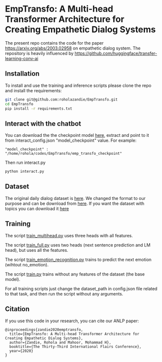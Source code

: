 # EmpTransfo: A Multi-head Transformer Architecture for Creating Empathetic Dialog Systems

The present repo contains the code for the paper https://arxiv.org/abs/2003.02958
on empathetic dialog system. The repository is heavily influenced by https://github.com/huggingface/transfer-learning-conv-ai


## Installation
To install and use the training and inference scripts please clone the repo and install the requirements:

```bash
git clone git@github.com:roholazandie/EmpTransfo.git
cd EmpTransfo
pip install -r requirements.txt

```


## Interact with the chatbot
You can download the the checkpoint model [here](https://drive.google.com/open?id=1EjpK0YEVG1i9meLJzt7ZgODr0k65lTDi), extract and point to it from interact_config.json "model_checkpoint" value.
For example:
```
"model_checkpoint" : "/home/rohola/codes/EmpTransfo/emp_transfo_checkpoint"
``` 
Then run interact.py
```python
python interact.py
```

## Dataset
The original daily dialog dataset is [here](https://www.aclweb.org/anthology/I17-1099/). We changed the format to our purpose and can be download
from [here](https://drive.google.com/open?id=1T4AdY7wku8srL_xWSxgt-OHqdLFVo3s3). 
If you want the dataset with topics you can download it [here](https://drive.google.com/file/d/17nL6q3eiG4IKAZe-CregN5db4eGkgz4G/view?usp=sharing)

## Training

The script [train_multihead.py](https://github.com/roholazandie/EmpTransfo/blob/master/train_multihead.py) uses three heads with all features. 


The script [train_full.py](https://github.com/roholazandie/EmpTransfo/blob/master/train_full.py) uses two heads (next sentence prediction and LM head), but uses all the features.


The script [train_emotion_recognition.py](https://github.com/roholazandie/EmpTransfo/blob/master/train_emotion_recognition.py) trains to predict the next emotion (wihtout no_emotion).

The script [train.py](https://github.com/roholazandie/EmpTransfo/blob/master/train.py) trains without any features of the dataset (the base model).

For all training scripts just change the dataset_path in config.json file related to that task, and then run the script
without any arguments.



## Citation
If you use this code in your research, you can cite our ANLP paper:

```
@inproceedings{zandie2020emptransfo,
  title={EmpTransfo: A Multi-head Transformer Architecture for Creating Empathetic Dialog Systems},
  author={Zandie, Rohola and Mahoor, Mohammad H},
  booktitle={The Thirty-Third International Flairs Conference},
  year={2020}
}
```